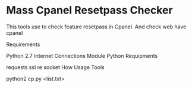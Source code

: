# Mass Cpanel Resetpass Checker
This tools use to check feature resetpass in Cpanel. And check web have cpanel


Requirements

Python 2.7
Internet Connections
Module Python Requipments

requests
ssl
re
socket
How Usage Tools

python2 cp.py <list.txt>
